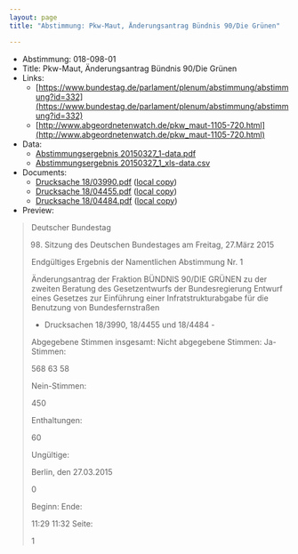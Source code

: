```yaml
---
layout: page
title: "Abstimmung: Pkw-Maut, Änderungsantrag Bündnis 90/Die Grünen"

---
```


* Abstimmung: 018-098-01
* Title: Pkw-Maut, Änderungsantrag Bündnis 90/Die Grünen
* Links: 
    * [https://www.bundestag.de/parlament/plenum/abstimmung/abstimmung?id=332](https://www.bundestag.de/parlament/plenum/abstimmung/abstimmung?id=332)
    * [http://www.abgeordnetenwatch.de/pkw_maut-1105-720.html](http://www.abgeordnetenwatch.de/pkw_maut-1105-720.html)
* Data: 
    * [Abstimmungsergebnis 20150327_1-data.pdf](/res/abstimmungsliste/20150327_1-data.pdf)
    * [Abstimmungsergebnis 20150327_1_xls-data.csv](/res/abstimmungsliste/analyses/20150327_1_xls-data.csv)
* Documents: 
    * [Drucksache 18/03990.pdf](http://dip21.bundestag.de/dip21/btd/18/039/1803990.pdf) ([local copy](/res/abstimmungsdaten/018-098-01/1803990.pdf))
    * [Drucksache 18/04455.pdf](http://dip21.bundestag.de/dip21/btd/18/044/1804455.pdf) ([local copy](/res/abstimmungsdaten/018-098-01/1804455.pdf))
    * [Drucksache 18/04484.pdf](http://dip21.bundestag.de/dip21/btd/18/044/1804484.pdf) ([local copy](/res/abstimmungsdaten/018-098-01/1804484.pdf))
* Preview: 
> Deutscher Bundestag
> 
> 98. Sitzung des Deutschen Bundestages
> am Freitag, 27.März 2015
> 
> Endgültiges Ergebnis der Namentlichen Abstimmung Nr. 1
> 
> Änderungsantrag der Fraktion BÜNDNIS 90/DIE GRÜNEN
> zu der zweiten Beratung des Gesetzentwurfs der Bundesregierung
> Entwurf eines Gesetzes zur Einführung einer Infratstrukturabgabe für die Benutzung von
> Bundesfernstraßen
> - Drucksachen 18/3990, 18/4455 und 18/4484 -
> 
> Abgegebene Stimmen insgesamt:
> Nicht abgegebene Stimmen:
> Ja-Stimmen:
> 
> 568
> 63
> 58
> 
> Nein-Stimmen:
> 
> 450
> 
> Enthaltungen:
> 
> 60
> 
> Ungültige:
> 
> Berlin, den 27.03.2015
> 
> 0
> 
> Beginn:
> Ende:
> 
> 11:29
> 11:32
> Seite:
> 
> 1
> 
> 
